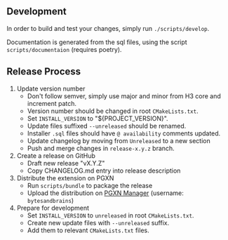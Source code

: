 ## Development

In order to build and test your changes, simply run `./scripts/develop`.

Documentation is generated from the sql files, using the script `scripts/documentaion` (requires poetry).

## Release Process

1. Update version number
   - Don't follow semver, simply use major and minor from H3 core and increment patch.
   - Version number should be changed in root `CMakeLists.txt`.
   - Set `INSTALL_VERSION` to "${PROJECT_VERSION}".
   - Update files suffixed `--unreleased` should be renamed.
   - Installer `.sql` files should have `@ availability` comments updated.
   - Update changelog by moving from `Unreleased` to a new section
   - Push and merge changes in `release-x.y.z` branch.
2. Create a release on GitHub
   - Draft new release "vX.Y.Z"
   - Copy CHANGELOG.md entry into release description
3. Distribute the extension on PGXN
   - Run `scripts/bundle` to package the release
   - Upload the distribution on [PGXN Manager](https://manager.pgxn.org/) (username: `bytesandbrains`)
4. Prepare for development
   - Set `INSTALL_VERSION` to `unreleased` in root `CMakeLists.txt`.
   - Create new update files with `--unreleased` suffix.
   - Add them to relevant `CMakeLists.txt` files.

